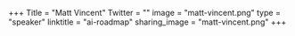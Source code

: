 +++
Title = "Matt Vincent"
Twitter = ""
image = "matt-vincent.png"
type = "speaker"
linktitle = "ai-roadmap"
sharing_image = "matt-vincent.png"
+++

